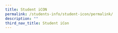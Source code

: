 ```yaml
---
title: Student iCON
permalink: /students-info/student-icon/permalink/
description: ""
third_nav_title: Student iCon
---
```

